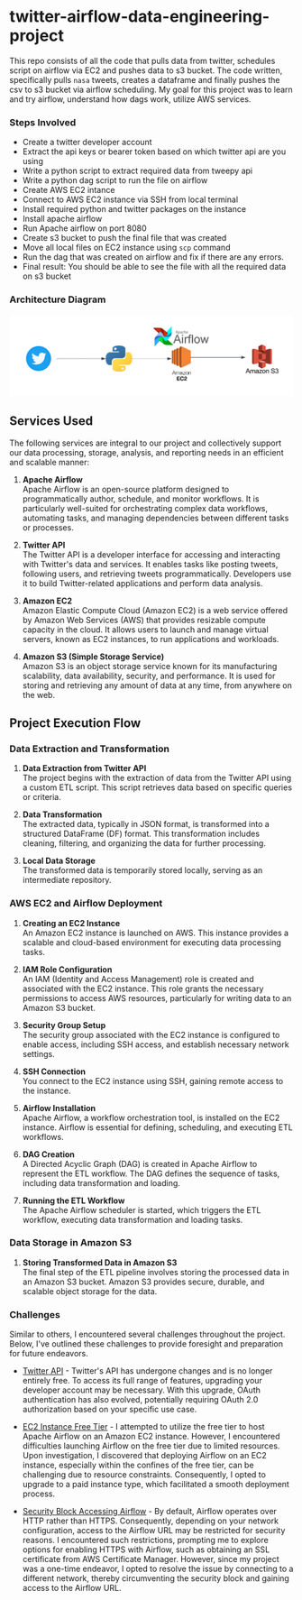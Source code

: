 # twitter-airflow-data-engineering-project
This repo consists of all the code that pulls data from twitter, schedules script on airflow via EC2 and pushes data to s3 bucket. The code written, specifically pulls `nasa` tweets, creates a dataframe and finally pushes the csv to s3 bucket via airflow scheduling.
My goal for this project was to learn and try airflow, understand how dags work, utilize AWS services.

### Steps Involved

* Create a twitter developer account
* Extract the api keys or bearer token based on which twitter api are you using
* Write a python script to extract required data from tweepy api
* Write a python dag script to run the file on airflow 
* Create AWS EC2 intance 
* Connect to AWS EC2 instance via SSH from local terminal 
* Install required python and twitter packages on the instance
* Install apache airflow 
* Run Apache airflow on port 8080
* Create s3 bucket to push the final file that was created
* Move all local files on EC2 instance using `scp` command 
* Run the dag that was created on airflow and fix if there are any errors. 
* Final result: You should be able to see the file with all the required data on s3 bucket

### Architecture Diagram 
![Data Architecture](Twitter-Airflow-ETL-Data-Architecture.png)

## Services Used

The following services are integral to our project and collectively support our data processing, storage, analysis, and reporting needs in an efficient and scalable manner:

1. **Apache Airflow**  
   Apache Airflow is an open-source platform designed to programmatically author, schedule, and monitor workflows. It is particularly well-suited for orchestrating complex data workflows, automating tasks, and managing dependencies between different tasks or processes.

2. **Twitter API**  
   The Twitter API is a developer interface for accessing and interacting with Twitter's data and services. It enables tasks like posting tweets, following users, and retrieving tweets programmatically. Developers use it to build Twitter-related applications and perform data analysis.

3. **Amazon EC2**  
   Amazon Elastic Compute Cloud (Amazon EC2) is a web service offered by Amazon Web Services (AWS) that provides resizable compute capacity in the cloud. It allows users to launch and manage virtual servers, known as EC2 instances, to run applications and workloads.

4. **Amazon S3 (Simple Storage Service)**  
   Amazon S3 is an object storage service known for its manufacturing scalability, data availability, security, and performance. It is used for storing and retrieving any amount of data at any time, from anywhere on the web.

## Project Execution Flow

### Data Extraction and Transformation

1. **Data Extraction from Twitter API**  
   The project begins with the extraction of data from the Twitter API using a custom ETL script. This script retrieves data based on specific queries or criteria.

2. **Data Transformation**  
   The extracted data, typically in JSON format, is transformed into a structured DataFrame (DF) format. This transformation includes cleaning, filtering, and organizing the data for further processing.

3. **Local Data Storage**  
   The transformed data is temporarily stored locally, serving as an intermediate repository.

### AWS EC2 and Airflow Deployment

1. **Creating an EC2 Instance**  
   An Amazon EC2 instance is launched on AWS. This instance provides a scalable and cloud-based environment for executing data processing tasks.

2. **IAM Role Configuration**  
   An IAM (Identity and Access Management) role is created and associated with the EC2 instance. This role grants the necessary permissions to access AWS resources, particularly for writing data to an Amazon S3 bucket.

3. **Security Group Setup**  
   The security group associated with the EC2 instance is configured to enable access, including SSH access, and establish necessary network settings.

4. **SSH Connection**  
   You connect to the EC2 instance using SSH, gaining remote access to the instance.

5. **Airflow Installation**  
   Apache Airflow, a workflow orchestration tool, is installed on the EC2 instance. Airflow is essential for defining, scheduling, and executing ETL workflows.

6. **DAG Creation**  
   A Directed Acyclic Graph (DAG) is created in Apache Airflow to represent the ETL workflow. The DAG defines the sequence of tasks, including data transformation and loading.

7. **Running the ETL Workflow**  
   The Apache Airflow scheduler is started, which triggers the ETL workflow, executing data transformation and loading tasks.

### Data Storage in Amazon S3

1. **Storing Transformed Data in Amazon S3**  
   The final step of the ETL pipeline involves storing the processed data in an Amazon S3 bucket. Amazon S3 provides secure, durable, and scalable object storage for the data.



### Challenges
Similar to others, I encountered several challenges throughout the project. Below, I've outlined these challenges to provide foresight and preparation for future endeavors.

* <u>Twitter API</u> - Twitter's API has undergone changes and is no longer entirely free. To access its full range of features, upgrading your developer account may be necessary. With this upgrade, OAuth authentication has also evolved, potentially requiring OAuth 2.0 authorization based on your specific use case.

* <u>EC2 Instance Free Tier</u> - I attempted to utilize the free tier to host Apache Airflow on an Amazon EC2 instance. However, I encountered difficulties launching Airflow on the free tier due to limited resources. Upon investigation, I discovered that deploying Airflow on an EC2 instance, especially within the confines of the free tier, can be challenging due to resource constraints. Consequently, I opted to upgrade to a paid instance type, which facilitated a smooth deployment process.

* <u>Security Block Accessing Airflow</u> - By default, Airflow operates over HTTP rather than HTTPS. Consequently, depending on your network configuration, access to the Airflow URL may be restricted for security reasons. I encountered such restrictions, prompting me to explore options for enabling HTTPS with Airflow, such as obtaining an SSL certificate from AWS Certificate Manager. However, since my project was a one-time endeavor, I opted to resolve the issue by connecting to a different network, thereby circumventing the security block and gaining access to the Airflow URL.
